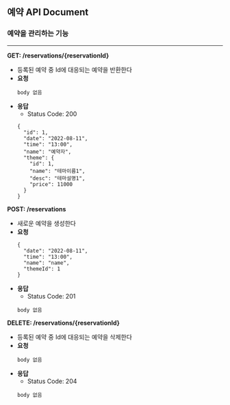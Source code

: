 ## 예약 API Document
### 예약을 관리하는 기능

---

**GET: /reservations/{reservationId}**
- 등록된 예약 중 Id에 대응되는 예약을 반환한다
- **요청**
  ```
  body 없음
  ```
- **응답**
  - Status Code: 200
  ```
  {
    "id": 1,
    "date": "2022-08-11",
    "time": "13:00",
    "name": "예약자",
    "theme": {
      "id": 1,
      "name": "테마이름1",
      "desc": "테마설명1",
      "price": 11000
    }
  }
  ```

**POST: /reservations**
- 새로운 예약을 생성한다
- **요청**
  ```
  {
    "date": "2022-08-11",
    "time": "13:00",
    "name": "name",
    "themeId": 1
  }
  ```
- **응답**
  - Status Code: 201
  ```
  body 없음
  ```

**DELETE: /reservations/{reservationId}**
- 등록된 예약 중 Id에 대응되는 예약을 삭제한다
- **요청**
  ```
  body 없음
  ```
- **응답**
  - Status Code: 204
  ```
  body 없음
  ```
